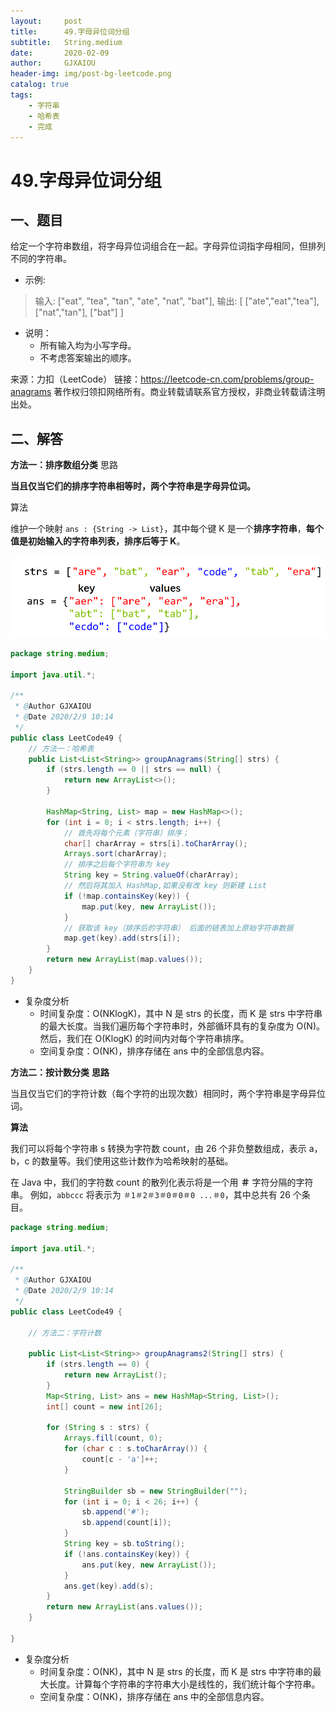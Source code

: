 ```yaml
---
layout:     post
title:      49.字母异位词分组
subtitle:   String.medium
date:       2020-02-09
author:     GJXAIOU
header-img: img/post-bg-leetcode.png
catalog: true
tags:
    - 字符串
	- 哈希表
	- 完成
---
```




# 49.字母异位词分组



## 一、题目

给定一个字符串数组，将字母异位词组合在一起。字母异位词指字母相同，但排列不同的字符串。

- 示例:

> 输入: ["eat", "tea", "tan", "ate", "nat", "bat"],
> 输出:
> [
>   ["ate","eat","tea"],
>   ["nat","tan"],
>   ["bat"]
> ]

- 说明：
    - 所有输入均为小写字母。
    - 不考虑答案输出的顺序。

来源：力扣（LeetCode）
链接：https://leetcode-cn.com/problems/group-anagrams
著作权归领扣网络所有。商业转载请联系官方授权，非商业转载请注明出处。



## 二、解答

**方法一：排序数组分类**
思路

**当且仅当它们的排序字符串相等时，两个字符串是字母异位词。**

算法

维护一个映射 `ans : {String -> List}`，其中每个键 K 是一个**排序字符串**，**每个值是初始输入的字符串列表，排序后等于 K**。

![Anagrams](49.%E5%AD%97%E6%AF%8D%E5%BC%82%E4%BD%8D%E8%AF%8D%E5%88%86%E7%BB%84.resource/49_groupanagrams1.png)

```java
package string.medium;

import java.util.*;

/**
 * @Author GJXAIOU
 * @Date 2020/2/9 10:14
 */
public class LeetCode49 {
    // 方法一：哈希表
    public List<List<String>> groupAnagrams(String[] strs) {
        if (strs.length == 0 || strs == null) {
            return new ArrayList<>();
        }

        HashMap<String, List> map = new HashMap<>();
        for (int i = 0; i < strs.length; i++) {
            // 首先将每个元素（字符串）排序；
            char[] charArray = strs[i].toCharArray();
            Arrays.sort(charArray);
            // 排序之后每个字符串为 key
            String key = String.valueOf(charArray);
            // 然后将其加入 HashMap,如果没有改 key 则新建 List
            if (!map.containsKey(key)) {
                map.put(key, new ArrayList());
            }
            // 获取该 key（排序后的字符串） 后面的链表加上原始字符串数据
            map.get(key).add(strs[i]);
        }
        return new ArrayList(map.values());
    }
}

```

- 复杂度分析
    - 时间复杂度：O(NKlogK)，其中 N 是 strs 的长度，而 K 是 strs 中字符串的最大长度。当我们遍历每个字符串时，外部循环具有的复杂度为 O(N)。然后，我们在 O(KlogK) 的时间内对每个字符串排序。
    - 空间复杂度：O(NK)，排序存储在 ans 中的全部信息内容。



**方法二：按计数分类**
**思路**

当且仅当它们的字符计数（每个字符的出现次数）相同时，两个字符串是字母异位词。

**算法**

我们可以将每个字符串 s 转换为字符数 count，由 26 个非负整数组成，表示 a，b，c 的数量等。我们使用这些计数作为哈希映射的基础。

在 Java 中，我们的字符数 count 的散列化表示将是一个用 **＃** 字符分隔的字符串。 例如，`abbccc` 将表示为 `＃1＃2＃3＃0＃0＃0 ...＃0`，其中总共有 26 个条目。 

```java
package string.medium;

import java.util.*;

/**
 * @Author GJXAIOU
 * @Date 2020/2/9 10:14
 */
public class LeetCode49 {

    // 方法二：字符计数

    public List<List<String>> groupAnagrams2(String[] strs) {
        if (strs.length == 0) {
            return new ArrayList();
        }
        Map<String, List> ans = new HashMap<String, List>();
        int[] count = new int[26];

        for (String s : strs) {
            Arrays.fill(count, 0);
            for (char c : s.toCharArray()) {
                count[c - 'a']++;
            }

            StringBuilder sb = new StringBuilder("");
            for (int i = 0; i < 26; i++) {
                sb.append('#');
                sb.append(count[i]);
            }
            String key = sb.toString();
            if (!ans.containsKey(key)) {
                ans.put(key, new ArrayList());
            }
            ans.get(key).add(s);
        }
        return new ArrayList(ans.values());
    }

}

```



- 复杂度分析
    - 时间复杂度：O(NK)，其中 N 是 strs 的长度，而 K 是 strs 中字符串的最大长度。计算每个字符串的字符串大小是线性的，我们统计每个字符串。
    - 空间复杂度：O(NK)，排序存储在 ans 中的全部信息内容。